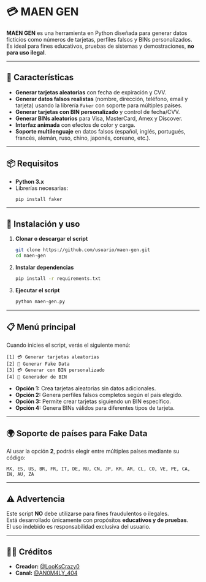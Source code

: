 # 💳 MAEN GEN

**MAEN GEN** es una herramienta en Python diseñada para generar datos ficticios como números de tarjetas, perfiles falsos y BINs personalizados. Es ideal para fines educativos, pruebas de sistemas y demostraciones, **no para uso ilegal**.

---

## 🚀 Características

- **Generar tarjetas aleatorias** con fecha de expiración y CVV.
- **Generar datos falsos realistas** (nombre, dirección, teléfono, email y tarjeta) usando la librería `Faker` con soporte para múltiples países.
- **Generar tarjetas con BIN personalizado** y control de fecha/CVV.
- **Generar BINs aleatorios** para Visa, MasterCard, Amex y Discover.
- **Interfaz animada** con efectos de color y carga.
- **Soporte multilenguaje** en datos falsos (español, inglés, portugués, francés, alemán, ruso, chino, japonés, coreano, etc.).

---

## 📦 Requisitos

- **Python 3.x**
- Librerías necesarias:
  ```bash
  pip install faker
  ```

---

## 📜 Instalación y uso

1. **Clonar o descargar el script**
   ```bash
   git clone https://github.com/usuario/maen-gen.git
   cd maen-gen
   ```

2. **Instalar dependencias**
   ```bash
   pip install -r requirements.txt
   ```

3. **Ejecutar el script**
   ```bash
   python maen-gen.py
   ```

---

## 📋 Menú principal

Cuando inicies el script, verás el siguiente menú:

```
[1] 💳 Generar tarjetas aleatorias
[2] 👤 Generar Fake Data
[3] 💳 Generar con BIN personalizado
[4] 🔢 Generador de BIN
```

- **Opción 1:** Crea tarjetas aleatorias sin datos adicionales.
- **Opción 2:** Genera perfiles falsos completos según el país elegido.
- **Opción 3:** Permite crear tarjetas siguiendo un BIN específico.
- **Opción 4:** Genera BINs válidos para diferentes tipos de tarjeta.

---

## 🌍 Soporte de países para Fake Data

Al usar la opción **2**, podrás elegir entre múltiples países mediante su código:

```
MX, ES, US, BR, FR, IT, DE, RU, CN, JP, KR, AR, CL, CO, VE, PE, CA, IN, AU, ZA
```

---

## ⚠️ Advertencia

Este script **NO** debe utilizarse para fines fraudulentos o ilegales.  
Está desarrollado únicamente con propósitos **educativos y de pruebas**.  
El uso indebido es responsabilidad exclusiva del usuario.

---

## 👨‍💻 Créditos

- **Creador:** [@LooKsCrazy0](https://t.me/LooKsCrazy0)  
- **Canal:** [@AN0M4LY_404](https://t.me/AN0M4LY_404)  
